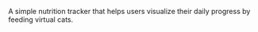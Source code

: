 A simple nutrition tracker that helps users visualize their daily progress by feeding virtual cats.
